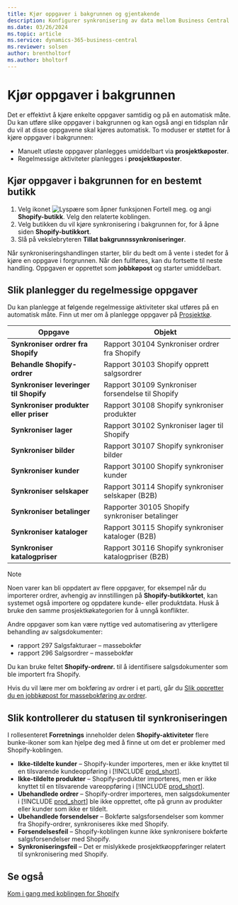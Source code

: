 ```yaml
---
title: Kjør oppgaver i bakgrunnen og gjentakende
description: Konfigurer synkronisering av data mellom Business Central og Shopify i bakgrunnen.
ms.date: 03/26/2024
ms.topic: article
ms.service: dynamics-365-business-central
ms.reviewer: solsen
author: brentholtorf
ms.author: bholtorf
---
```


# Kjør oppgaver i bakgrunnen

Det er effektivt å kjøre enkelte oppgaver samtidig og på en automatisk måte. Du kan utføre slike oppgaver i bakgrunnen og kan også angi en tidsplan når du vil at disse oppgavene skal kjøres automatisk. To moduser er støttet for å kjøre oppgaver i bakgrunnen:

- Manuelt utløste oppgaver planlegges umiddelbart via **prosjektkøposter**.
- Regelmessige aktiviteter planlegges i **prosjektkøposter**.

## Kjør oppgaver i bakgrunnen for en bestemt butikk

1. Velg ikonet ![Lyspære som åpner funksjonen Fortell meg.](../media/ui-search/search_small.png "Fortell hva du vil gjøre") og angi **Shopify-butikk**. Velg den relaterte koblingen.
2. Velg butikken du vil kjøre synkronisering i bakgrunnen for, for å åpne siden **Shopify-butikkort**.
3. Slå på vekslebryteren **Tillat bakgrunnssynkroniseringer**.

Når synkroniseringshandlingen starter, blir du bedt om å vente i stedet for å kjøre en oppgave i forgrunnen. Når den fullføres, kan du fortsette til neste handling. Oppgaven er opprettet som **jobbkøpost** og starter umiddelbart.

## Slik planlegger du regelmessige oppgaver

Du kan planlegge at følgende regelmessige aktiviteter skal utføres på en automatisk måte. Finn ut mer om å planlegge oppgaver på [Prosjektkø](../admin-job-queues-schedule-tasks.md).

|Oppgave|Objekt|
|------|------------|
|**Synkroniser ordrer fra Shopify**|Rapport 30104 Synkroniser ordrer fra Shopify|
|**Behandle Shopify-ordrer**|Rapport 30103 Shopify opprett salgsordrer|
|**Synkroniser leveringer til Shopify**|Rapport 30109 Synkroniser forsendelse til Shopify|
|**Synkroniser produkter eller priser**|Rapport 30108 Shopify synkroniser produkter|
|**Synkroniser lager**|Rapport 30102 Synkroniser lager til Shopify|
|**Synkroniser bilder**|Rapport 30107 Shopify synkroniser bilder|
|**Synkroniser kunder**|Rapport 30100 Shopify synkroniser kunder|
|**Synkroniser selskaper**|Rapport 30114 Shopify synkroniser selskaper (B2B)|
|**Synkroniser betalinger**|Rapporter 30105 Shopify synkroniser betalinger|
|**Synkroniser kataloger**|Rapport 30115 Shopify synkroniser kataloger (B2B)|
|**Synkroniser katalogpriser**|Rapport 30116 Shopify synkroniser katalogpriser (B2B)|

> [!NOTE]
> Noen varer kan bli oppdatert av flere oppgaver, for eksempel når du importerer ordrer, avhengig av innstillingen på **Shopify-butikkortet**, kan systemet også importere og oppdatere kunde- eller produktdata. Husk å bruke den samme prosjektkøkategorien for å unngå konflikter.

Andre oppgaver som kan være nyttige ved automatisering av ytterligere behandling av salgsdokumenter:

- rapport 297 Salgsfakturaer – massebokfør
- rapport 296 Salgsordrer – massebokfør

Du kan bruke feltet **Shopify-ordrenr.** til å identifisere salgsdokumenter som ble importert fra Shopify.

Hvis du vil lære mer om bokføring av ordrer i et parti, går du [Slik oppretter du en jobbkøpost for massebokføring av ordrer](../ui-batch-posting.md#to-create-a-job-queue-entry-for-batch-posting-of-sales-orders).

## Slik kontrollerer du statusen til synkroniseringen

I rollesenteret **Forretnings** inneholder delen **Shopify-aktiviteter** flere bunke-ikoner som kan hjelpe deg med å finne ut om det er problemer med Shopify-koblingen.

- **Ikke-tildelte kunder** – Shopify-kunder importeres, men er ikke knyttet til en tilsvarende kundeoppføring i [!INCLUDE [prod_short](../includes/prod_short.md)].
- **Ikke-tildelte produkter** – Shopify-produkter importeres, men er ikke knyttet til en tilsvarende vareoppføring i [!INCLUDE [prod_short](../includes/prod_short.md)].
- **Ubehandlede ordrer** – Shopify-ordrer importeres, men salgsdokumenter i [!INCLUDE [prod_short](../includes/prod_short.md)] ble ikke opprettet, ofte på grunn av produkter eller kunder som ikke er tildelt.
- **Ubehandlede forsendelser** – Bokførte salgsforsendelser som kommer fra Shopify-ordrer, synkroniseres ikke med Shopify.
- **Forsendelsesfeil** – Shopify-koblingen kunne ikke synkronisere bokførte salgsforsendelser med Shopify.
- **Synkroniseringsfeil** – Det er mislykkede prosjektkøoppføringer relatert til synkronisering med Shopify.

## Se også

[Kom i gang med koblingen for Shopify](get-started.md)  
